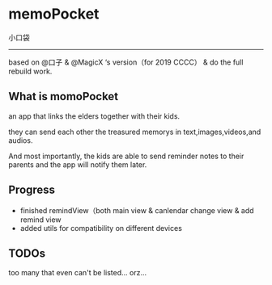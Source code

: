 # memoPocket

小口袋

---

based on @口子 & @MagicX ‘s version（for 2019 CCCC） & do the full rebuild work.

## What is momoPocket
an app that links the elders together with their kids.

they can send each other the treasured memorys in text,images,videos,and audios.

And most importantly, the kids are able to send reminder notes to their parents and the app will notify them later.


## Progress
- finished remindView（both main view & canlendar change view & add remind view
- added utils for compatibility on different devices

## TODOs
too many that even can't be listed... orz...
